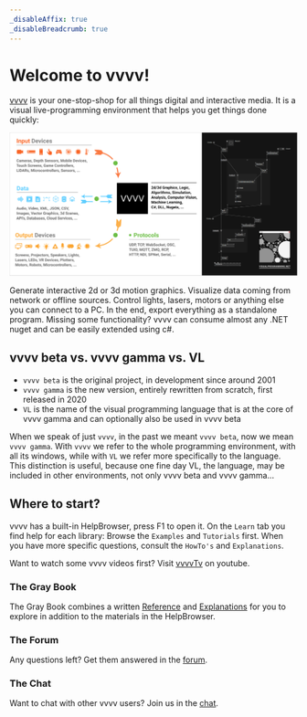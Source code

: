 ```yaml
---
_disableAffix: true
_disableBreadcrumb: true
---
```


# Welcome to vvvv!

[vvvv](http://visualprogramming.net) is your one-stop-shop for all things digital and interactive media. It is a visual live-programming environment that helps you get things done quickly: 

![](images/vvvvIO.png)

Generate interactive 2d or 3d motion graphics. Visualize data coming from network or offline sources. Control lights, lasers, motors or anything else you can connect to a PC. In the end, export everything as a standalone program. Missing some functionality? vvvv can consume almost any .NET nuget and can be easily extended using c#.

## vvvv beta vs. vvvv gamma vs. VL

* ``vvvv beta`` is the original project, in development since around 2001
* ``vvvv gamma`` is the new version, entirely rewritten from scratch, first released in 2020
* ``VL`` is the name of the visual programming language that is at the core of vvvv gamma and can optionally also be used in vvvv beta

When we speak of just ``vvvv``, in the past we meant ``vvvv beta``, now we mean ``vvvv gamma``. With ``vvvv`` we refer to the whole programming environment, with all its windows, while with ``VL`` we refer more specifically to the language. This distinction is useful, because one fine day VL, the language, may be included in other environments, not only vvvv beta and vvvv gamma...

## Where to start?

vvvv has a built-in HelpBrowser, press F1 to open it. On the ``Learn`` tab you find help for each library: Browse the ``Examples`` and ``Tutorials`` first. When you have more specific questions, consult the ``HowTo's`` and ``Explanations``.

Want to watch some vvvv videos first? Visit [vvvvTv](https://www.youtube.com/vvvvtv42) on youtube.

### The Gray Book

The Gray Book combines a written [Reference](reference/hde/gui.md) and [Explanations](introduction/language.md) for you to explore in addition to the materials in the HelpBrowser. 

### The Forum

Any questions left? Get them answered in the [forum](http://discourse.vvvv.org).

### The Chat

Want to chat with other vvvv users? Join us in the [chat](https://app.element.io/#/room/#vvvv:matrix.org).
